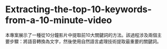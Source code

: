 # Extracting-the-top-10-keywords-from-a-10-minute-video
本專案展示了一種從10分鐘影片中提取前10大關鍵詞的方法。該過程涉及兩個主要步驟：將語音轉換為文字，然後使用自然語言處理技術提取最重要的關鍵詞。
